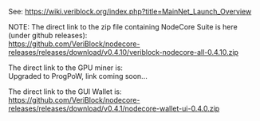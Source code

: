 See: https://wiki.veriblock.org/index.php?title=MainNet_Launch_Overview


NOTE: The direct link to the zip file containing NodeCore Suite is here (under github releases):  
https://github.com/VeriBlock/nodecore-releases/releases/download/v0.4.10/veriblock-nodecore-all-0.4.10.zip

The direct link to the GPU miner is:  
Upgraded to ProgPoW, link coming soon...

The direct link to the GUI Wallet is:  
https://github.com/VeriBlock/nodecore-releases/releases/download/v0.4.1/nodecore-wallet-ui-0.4.0.zip
